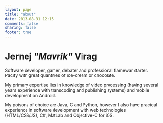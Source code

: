 ```yaml
---
layout: page
title: "about"
date: 2013-08-31 12:15
comments: false
sharing: false
footer: true
---
```


# Jernej *"Mavrik"* Virag

Software developer, gamer, debater and professional flamewar starter. Pacify with great quantities of ice-cream or chocolate.

My primary expertise lies in knowledge of video processing (having several years experience with transcoding and publishing systems) and mobile development on Android.

My poisons of choice are Java, C and Python, however I also have pracical experience in software development with web technologies (HTML/CSS/JS), C#, MatLab and Objective-C for iOS.


